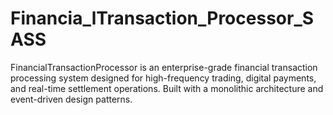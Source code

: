 # Financia_lTransaction_Processor_SASS
FinancialTransactionProcessor is an enterprise-grade financial transaction processing system designed for high-frequency trading, digital payments, and real-time settlement operations. Built with a monolithic architecture and event-driven design patterns.
